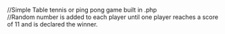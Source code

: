 //Simple Table tennis or ping pong game built in .php  
//Random number is added to each player until one player reaches a score of 11 and is declared the winner.